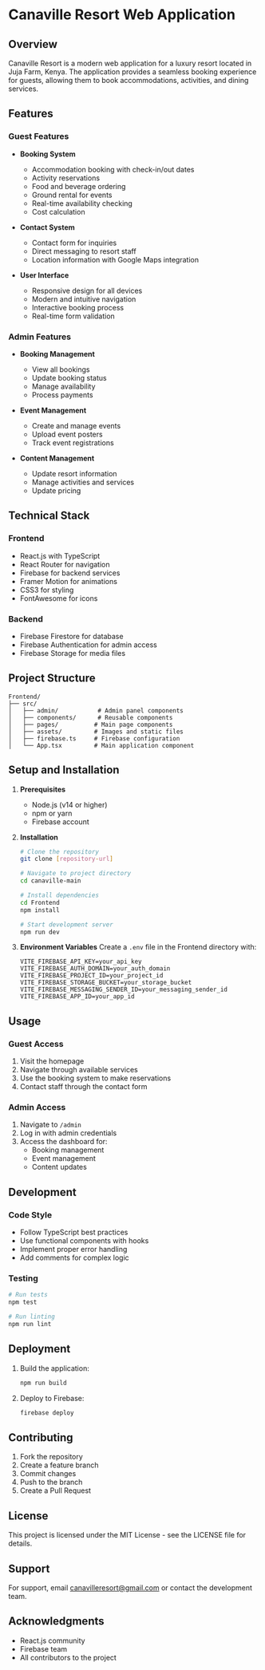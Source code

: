 # Canaville Resort Web Application

## Overview
Canaville Resort is a modern web application for a luxury resort located in Juja Farm, Kenya. The application provides a seamless booking experience for guests, allowing them to book accommodations, activities, and dining services.

## Features

### Guest Features
- **Booking System**
  - Accommodation booking with check-in/out dates
  - Activity reservations
  - Food and beverage ordering
  - Ground rental for events
  - Real-time availability checking
  - Cost calculation

- **Contact System**
  - Contact form for inquiries
  - Direct messaging to resort staff
  - Location information with Google Maps integration

- **User Interface**
  - Responsive design for all devices
  - Modern and intuitive navigation
  - Interactive booking process
  - Real-time form validation

### Admin Features
- **Booking Management**
  - View all bookings
  - Update booking status
  - Manage availability
  - Process payments

- **Event Management**
  - Create and manage events
  - Upload event posters
  - Track event registrations

- **Content Management**
  - Update resort information
  - Manage activities and services
  - Update pricing

## Technical Stack

### Frontend
- React.js with TypeScript
- React Router for navigation
- Firebase for backend services
- Framer Motion for animations
- CSS3 for styling
- FontAwesome for icons

### Backend
- Firebase Firestore for database
- Firebase Authentication for admin access
- Firebase Storage for media files

## Project Structure
```
Frontend/
├── src/
│   ├── admin/           # Admin panel components
│   ├── components/      # Reusable components
│   ├── pages/          # Main page components
│   ├── assets/         # Images and static files
│   ├── firebase.ts     # Firebase configuration
│   └── App.tsx         # Main application component
```

## Setup and Installation

1. **Prerequisites**
   - Node.js (v14 or higher)
   - npm or yarn
   - Firebase account

2. **Installation**
   ```bash
   # Clone the repository
   git clone [repository-url]

   # Navigate to project directory
   cd canaville-main

   # Install dependencies
   cd Frontend
   npm install

   # Start development server
   npm run dev
   ```

3. **Environment Variables**
   Create a `.env` file in the Frontend directory with:
   ```
   VITE_FIREBASE_API_KEY=your_api_key
   VITE_FIREBASE_AUTH_DOMAIN=your_auth_domain
   VITE_FIREBASE_PROJECT_ID=your_project_id
   VITE_FIREBASE_STORAGE_BUCKET=your_storage_bucket
   VITE_FIREBASE_MESSAGING_SENDER_ID=your_messaging_sender_id
   VITE_FIREBASE_APP_ID=your_app_id
   ```

## Usage

### Guest Access
1. Visit the homepage
2. Navigate through available services
3. Use the booking system to make reservations
4. Contact staff through the contact form

### Admin Access
1. Navigate to `/admin`
2. Log in with admin credentials
3. Access the dashboard for:
   - Booking management
   - Event management
   - Content updates

## Development

### Code Style
- Follow TypeScript best practices
- Use functional components with hooks
- Implement proper error handling
- Add comments for complex logic

### Testing
```bash
# Run tests
npm test

# Run linting
npm run lint
```

## Deployment
1. Build the application:
   ```bash
   npm run build
   ```
2. Deploy to Firebase:
   ```bash
   firebase deploy
   ```

## Contributing
1. Fork the repository
2. Create a feature branch
3. Commit changes
4. Push to the branch
5. Create a Pull Request

## License
This project is licensed under the MIT License - see the LICENSE file for details.

## Support
For support, email canavilleresort@gmail.com or contact the development team.

## Acknowledgments
- React.js community
- Firebase team
- All contributors to the project 